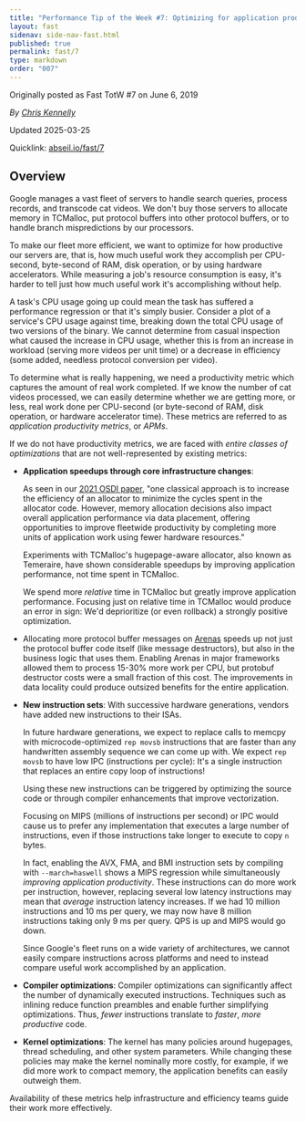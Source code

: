 ```yaml
---
title: "Performance Tip of the Week #7: Optimizing for application productivity"
layout: fast
sidenav: side-nav-fast.html
published: true
permalink: fast/7
type: markdown
order: "007"
---
```


Originally posted as Fast TotW #7 on June 6, 2019

*By [Chris Kennelly](mailto:ckennelly@google.com)*

Updated 2025-03-25

Quicklink: [abseil.io/fast/7](https://abseil.io/fast/7)


## Overview

Google manages a vast fleet of servers to handle search queries, process
records, and transcode cat videos. We don't buy those servers to allocate memory
in TCMalloc, put protocol buffers into other protocol buffers, or to handle
branch mispredictions by our processors.

To make our fleet more efficient, we want to optimize for how productive our
servers are, that is, how much useful work they accomplish per CPU-second,
byte-second of RAM, disk operation, or by using hardware accelerators. While
measuring a job's resource consumption is easy, it's harder to tell just how
much useful work it's accomplishing without help.

A task's CPU usage going up could mean the task has suffered a performance
regression or that it's simply busier. Consider a plot of a service's CPU usage
against time, breaking down the total CPU usage of two versions of the binary.
We cannot determine from casual inspection what caused the increase in CPU
usage, whether this is from an increase in workload (serving more videos per
unit time) or a decrease in efficiency (some added, needless protocol conversion
per video).

To determine what is really happening, we need a productivity metric which
captures the amount of real work completed. If we know the number of cat videos
processed, we can easily determine whether we are getting more, or less, real
work done per CPU-second (or byte-second of RAM, disk operation, or hardware
accelerator time). These metrics are referred to as *application productivity
metrics*, or *APMs*.

If we do not have productivity metrics, we are faced with *entire classes of
optimizations* that are not well-represented by existing metrics:

*   **Application speedups through core infrastructure changes**:

    As seen in our [2021 OSDI paper](https://research.google/pubs/pub50370/),
    "one classical approach is to increase the efficiency of an allocator to
    minimize the cycles spent in the allocator code. However, memory allocation
    decisions also impact overall application performance via data placement,
    offering opportunities to improve fleetwide productivity by completing more
    units of application work using fewer hardware resources."

    Experiments with TCMalloc's hugepage-aware allocator, also known as
    Temeraire, have shown considerable speedups by improving application
    performance, not time spent in TCMalloc.

    We spend more *relative* time in TCMalloc but greatly improve application
    performance. Focusing just on relative time in TCMalloc would produce an
    error in sign: We'd deprioritize (or even rollback) a strongly positive
    optimization.

*   Allocating more protocol buffer messages on
    [Arenas](https://protobuf.dev/reference/cpp/arenas/) speeds up not just the
    protocol buffer code itself (like message destructors), but also in the
    business logic that uses them. Enabling Arenas in major frameworks allowed
    them to process 15-30% more work per CPU, but protobuf destructor costs were
    a small fraction of this cost. The improvements in data locality could
    produce outsized benefits for the entire application.

*   **New instruction sets**: With successive hardware generations, vendors have
    added new instructions to their ISAs.

    In future hardware generations, we expect to replace calls to memcpy with
    microcode-optimized `rep movsb` instructions that are faster than any
    handwritten assembly sequence we can come up with. We expect `rep movsb` to
    have low IPC (instructions per cycle): It's a single instruction that
    replaces an entire copy loop of instructions!

    Using these new instructions can be triggered by optimizing the source code
    or through compiler enhancements that improve vectorization.

    Focusing on MIPS (millions of instructions per second) or IPC would cause us
    to prefer any implementation that executes a large number of instructions,
    even if those instructions take longer to execute to copy `n` bytes.

    In fact, enabling the AVX, FMA, and BMI instruction sets by compiling with
    `--march=haswell` shows a MIPS regression while simultaneously *improving
    application productivity*. These instructions can do more work per
    instruction, however, replacing several low latency instructions may mean
    that *average* instruction latency increases. If we had 10 million
    instructions and 10 ms per query, we may now have 8 million instructions
    taking only 9 ms per query. QPS is up and MIPS would go down.

    Since Google's fleet runs on a wide variety of architectures, we cannot
    easily compare instructions across platforms and need to instead compare
    useful work accomplished by an application.

*   **Compiler optimizations**: Compiler optimizations can significantly affect
    the number of dynamically executed instructions. Techniques such as inlining
    reduce function preambles and enable further simplifying optimizations.
    Thus, *fewer* instructions translate to *faster*, *more productive* code.

*   **Kernel optimizations**: The kernel has many policies around hugepages,
    thread scheduling, and other system parameters. While changing these
    policies may make the kernel nominally more costly, for example, if we did
    more work to compact memory, the application benefits can easily outweigh
    them.

Availability of these metrics help infrastructure and efficiency teams guide
their work more effectively.
